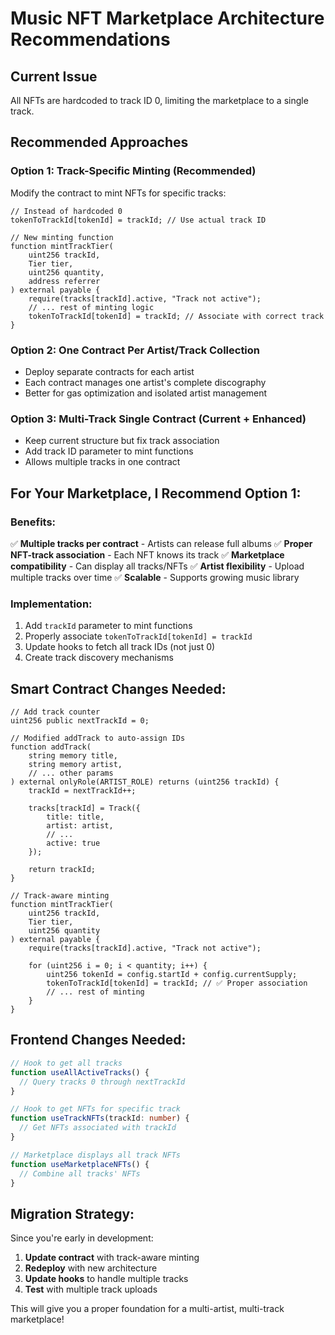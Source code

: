 # Music NFT Marketplace Architecture Recommendations

## Current Issue
All NFTs are hardcoded to track ID 0, limiting the marketplace to a single track.

## Recommended Approaches

### Option 1: Track-Specific Minting (Recommended)
Modify the contract to mint NFTs for specific tracks:

```solidity
// Instead of hardcoded 0
tokenToTrackId[tokenId] = trackId; // Use actual track ID

// New minting function
function mintTrackTier(
    uint256 trackId,
    Tier tier,
    uint256 quantity,
    address referrer
) external payable {
    require(tracks[trackId].active, "Track not active");
    // ... rest of minting logic
    tokenToTrackId[tokenId] = trackId; // Associate with correct track
}
```

### Option 2: One Contract Per Artist/Track Collection
- Deploy separate contracts for each artist
- Each contract manages one artist's complete discography
- Better for gas optimization and isolated artist management

### Option 3: Multi-Track Single Contract (Current + Enhanced)
- Keep current structure but fix track association
- Add track ID parameter to mint functions
- Allows multiple tracks in one contract

## For Your Marketplace, I Recommend Option 1:

### Benefits:
✅ **Multiple tracks per contract** - Artists can release full albums
✅ **Proper NFT-track association** - Each NFT knows its track
✅ **Marketplace compatibility** - Can display all tracks/NFTs
✅ **Artist flexibility** - Upload multiple tracks over time
✅ **Scalable** - Supports growing music library

### Implementation:
1. Add `trackId` parameter to mint functions
2. Properly associate `tokenToTrackId[tokenId] = trackId`
3. Update hooks to fetch all track IDs (not just 0)
4. Create track discovery mechanisms

## Smart Contract Changes Needed:

```solidity
// Add track counter
uint256 public nextTrackId = 0;

// Modified addTrack to auto-assign IDs
function addTrack(
    string memory title,
    string memory artist,
    // ... other params
) external onlyRole(ARTIST_ROLE) returns (uint256 trackId) {
    trackId = nextTrackId++;
    
    tracks[trackId] = Track({
        title: title,
        artist: artist,
        // ...
        active: true
    });
    
    return trackId;
}

// Track-aware minting
function mintTrackTier(
    uint256 trackId,
    Tier tier,
    uint256 quantity
) external payable {
    require(tracks[trackId].active, "Track not active");
    
    for (uint256 i = 0; i < quantity; i++) {
        uint256 tokenId = config.startId + config.currentSupply;
        tokenToTrackId[tokenId] = trackId; // ✅ Proper association
        // ... rest of minting
    }
}
```

## Frontend Changes Needed:

```typescript
// Hook to get all tracks
function useAllActiveTracks() {
  // Query tracks 0 through nextTrackId
}

// Hook to get NFTs for specific track
function useTrackNFTs(trackId: number) {
  // Get NFTs associated with trackId
}

// Marketplace displays all track NFTs
function useMarketplaceNFTs() {
  // Combine all tracks' NFTs
}
```

## Migration Strategy:

Since you're early in development:
1. **Update contract** with track-aware minting
2. **Redeploy** with new architecture
3. **Update hooks** to handle multiple tracks  
4. **Test** with multiple track uploads

This will give you a proper foundation for a multi-artist, multi-track marketplace!
